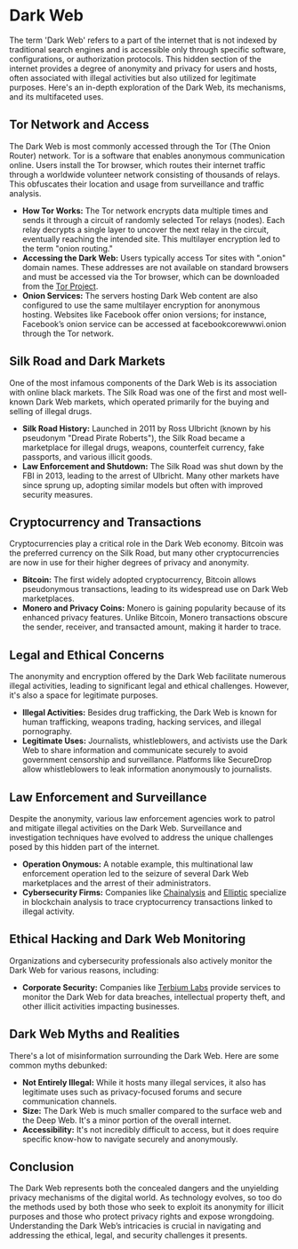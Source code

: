 # Dark Web

The term 'Dark Web' refers to a part of the internet that is not indexed by traditional search engines and is accessible only through specific software, configurations, or authorization protocols. This hidden section of the internet provides a degree of anonymity and privacy for users and hosts, often associated with illegal activities but also utilized for legitimate purposes. Here's an in-depth exploration of the Dark Web, its mechanisms, and its multifaceted uses.

## Tor Network and Access

The Dark Web is most commonly accessed through the Tor (The Onion Router) network. Tor is a software that enables anonymous communication online. Users install the Tor browser, which routes their internet traffic through a worldwide volunteer network consisting of thousands of relays. This obfuscates their location and usage from surveillance and traffic analysis.

* **How Tor Works:** The Tor network encrypts data multiple times and sends it through a circuit of randomly selected Tor relays (nodes). Each relay decrypts a single layer to uncover the next relay in the circuit, eventually reaching the intended site. This multilayer encryption led to the term "onion routing."
* **Accessing the Dark Web:** Users typically access Tor sites with ".onion" domain names. These addresses are not available on standard browsers and must be accessed via the Tor browser, which can be downloaded from the [Tor Project](https://www.torproject.org/).
* **Onion Services:** The servers hosting Dark Web content are also configured to use the same multilayer encryption for anonymous hosting. Websites like Facebook offer onion versions; for instance, Facebook’s onion service can be accessed at facebookcorewwwi.onion through the Tor network.

## Silk Road and Dark Markets

One of the most infamous components of the Dark Web is its association with online black markets. The Silk Road was one of the first and most well-known Dark Web markets, which operated primarily for the buying and selling of illegal drugs.

* **Silk Road History:** Launched in 2011 by Ross Ulbricht (known by his pseudonym "Dread Pirate Roberts"), the Silk Road became a marketplace for illegal drugs, weapons, counterfeit currency, fake passports, and various illicit goods.
* **Law Enforcement and Shutdown:** The Silk Road was shut down by the FBI in 2013, leading to the arrest of Ulbricht. Many other markets have since sprung up, adopting similar models but often with improved security measures.

## Cryptocurrency and Transactions

Cryptocurrencies play a critical role in the Dark Web economy. Bitcoin was the preferred currency on the Silk Road, but many other cryptocurrencies are now in use for their higher degrees of privacy and anonymity.

* **Bitcoin:** The first widely adopted cryptocurrency, Bitcoin allows pseudonymous transactions, leading to its widespread use on Dark Web marketplaces.
* **Monero and Privacy Coins:** Monero is gaining popularity because of its enhanced privacy features. Unlike Bitcoin, Monero transactions obscure the sender, receiver, and transacted amount, making it harder to trace.

## Legal and Ethical Concerns

The anonymity and encryption offered by the Dark Web facilitate numerous illegal activities, leading to significant legal and ethical challenges. However, it's also a space for legitimate purposes.

* **Illegal Activities:** Besides drug trafficking, the Dark Web is known for human trafficking, weapons trading, hacking services, and illegal pornography.
* **Legitimate Uses:** Journalists, whistleblowers, and activists use the Dark Web to share information and communicate securely to avoid government censorship and surveillance. Platforms like SecureDrop allow whistleblowers to leak information anonymously to journalists.

## Law Enforcement and Surveillance

Despite the anonymity, various law enforcement agencies work to patrol and mitigate illegal activities on the Dark Web. Surveillance and investigation techniques have evolved to address the unique challenges posed by this hidden part of the internet.

* **Operation Onymous:** A notable example, this multinational law enforcement operation led to the seizure of several Dark Web marketplaces and the arrest of their administrators.
* **Cybersecurity Firms:** Companies like [Chainalysis](https://www.chainalysis.com/) and [Elliptic](https://www.elliptic.co/) specialize in blockchain analysis to trace cryptocurrency transactions linked to illegal activity. 

## Ethical Hacking and Dark Web Monitoring

Organizations and cybersecurity professionals also actively monitor the Dark Web for various reasons, including:

* **Corporate Security:** Companies like [Terbium Labs](https://www.terbiumlabs.com/) provide services to monitor the Dark Web for data breaches, intellectual property theft, and other illicit activities impacting businesses.

## Dark Web Myths and Realities

There's a lot of misinformation surrounding the Dark Web. Here are some common myths debunked:

* **Not Entirely Illegal:** While it hosts many illegal services, it also has legitimate uses such as privacy-focused forums and secure communication channels.
* **Size:** The Dark Web is much smaller compared to the surface web and the Deep Web. It's a minor portion of the overall internet.
* **Accessibility:** It's not incredibly difficult to access, but it does require specific know-how to navigate securely and anonymously.

## Conclusion

The Dark Web represents both the concealed dangers and the unyielding privacy mechanisms of the digital world. As technology evolves, so too do the methods used by both those who seek to exploit its anonymity for illicit purposes and those who protect privacy rights and expose wrongdoing. Understanding the Dark Web’s intricacies is crucial in navigating and addressing the ethical, legal, and security challenges it presents.